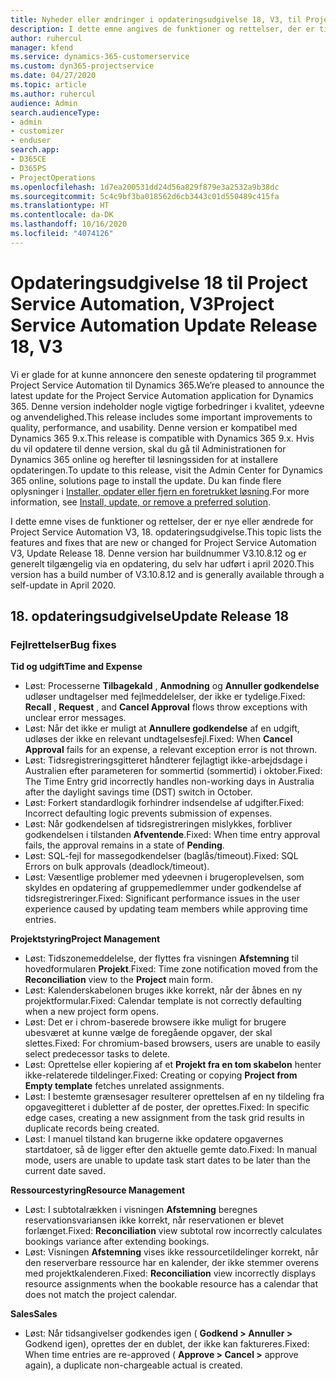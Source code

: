 ```yaml
---
title: Nyheder eller ændringer i opdateringsudgivelse 18, V3, til Project Service Automation
description: I dette emne angives de funktioner og rettelser, der er tilgængelige til Project Service Automation, opdateringsudgivelse 18, V3.
author: ruhercul
manager: kfend
ms.service: dynamics-365-customerservice
ms.custom: dyn365-projectservice
ms.date: 04/27/2020
ms.topic: article
ms.author: ruhercul
audience: Admin
search.audienceType:
- admin
- customizer
- enduser
search.app:
- D365CE
- D365PS
- ProjectOperations
ms.openlocfilehash: 1d7ea200531dd24d56a829f879e3a2532a9b38dc
ms.sourcegitcommit: 5c4c9bf3ba018562d6cb3443c01d550489c415fa
ms.translationtype: HT
ms.contentlocale: da-DK
ms.lasthandoff: 10/16/2020
ms.locfileid: "4074126"
---
```

# <a name="project-service-automation-update-release-18-v3"></a><span data-ttu-id="6d393-103">Opdateringsudgivelse 18 til Project Service Automation, V3</span><span class="sxs-lookup"><span data-stu-id="6d393-103">Project Service Automation Update Release 18, V3</span></span>

<span data-ttu-id="6d393-104">Vi er glade for at kunne annoncere den seneste opdatering til programmet Project Service Automation til Dynamics 365.</span><span class="sxs-lookup"><span data-stu-id="6d393-104">We’re pleased to announce the latest update for the Project Service Automation application for Dynamics 365.</span></span> <span data-ttu-id="6d393-105">Denne version indeholder nogle vigtige forbedringer i kvalitet, ydeevne og anvendelighed.</span><span class="sxs-lookup"><span data-stu-id="6d393-105">This release includes some important improvements to quality, performance, and usability.</span></span> <span data-ttu-id="6d393-106">Denne version er kompatibel med Dynamics 365 9.x.</span><span class="sxs-lookup"><span data-stu-id="6d393-106">This release is compatible with Dynamics 365 9.x.</span></span> <span data-ttu-id="6d393-107">Hvis du vil opdatere til denne version, skal du gå til Administrationen for Dynamics 365 online og herefter til løsningssiden for at installere opdateringen.</span><span class="sxs-lookup"><span data-stu-id="6d393-107">To update to this release, visit the Admin Center for Dynamics 365 online, solutions page to install the update.</span></span> <span data-ttu-id="6d393-108">Du kan finde flere oplysninger i [Installer, opdater eller fjern en foretrukket løsning](https://docs.microsoft.com/power-platform/admin/install-remove-preferred-solution).</span><span class="sxs-lookup"><span data-stu-id="6d393-108">For more information, see [Install, update, or remove a preferred solution](https://docs.microsoft.com/power-platform/admin/install-remove-preferred-solution).</span></span>

<span data-ttu-id="6d393-109">I dette emne vises de funktioner og rettelser, der er nye eller ændrede for Project Service Automation V3, 18. opdateringsudgivelse.</span><span class="sxs-lookup"><span data-stu-id="6d393-109">This topic lists the features and fixes that are new or changed for Project Service Automation V3, Update Release 18.</span></span> <span data-ttu-id="6d393-110">Denne version har buildnummer V3.10.8.12 og er generelt tilgængelig via en opdatering, du selv har udført i april 2020.</span><span class="sxs-lookup"><span data-stu-id="6d393-110">This version has a build number of V3.10.8.12 and is generally available through a self-update in April 2020.</span></span>

## <a name="update-release-18"></a><span data-ttu-id="6d393-111">18. opdateringsudgivelse</span><span class="sxs-lookup"><span data-stu-id="6d393-111">Update Release 18</span></span>

### <a name="bug-fixes"></a><span data-ttu-id="6d393-112">Fejlrettelser</span><span class="sxs-lookup"><span data-stu-id="6d393-112">Bug fixes</span></span>

<span data-ttu-id="6d393-113">**Tid og udgift**</span><span class="sxs-lookup"><span data-stu-id="6d393-113">**Time and Expense**</span></span>

- <span data-ttu-id="6d393-114">Løst: Processerne **Tilbagekald** , **Anmodning** og **Annuller godkendelse** udløser undtagelser med fejlmeddelelser, der ikke er tydelige.</span><span class="sxs-lookup"><span data-stu-id="6d393-114">Fixed: **Recall** , **Request** , and **Cancel Approval** flows throw exceptions with unclear error messages.</span></span>
- <span data-ttu-id="6d393-115">Løst: Når det ikke er muligt at **Annullere godkendelse** af en udgift, udløses der ikke en relevant undtagelsesfejl.</span><span class="sxs-lookup"><span data-stu-id="6d393-115">Fixed: When **Cancel Approval** fails for an expense, a relevant exception error is not thrown.</span></span>
- <span data-ttu-id="6d393-116">Løst: Tidsregistreringsgitteret håndterer fejlagtigt ikke-arbejdsdage i Australien efter parameteren for sommertid (sommertid) i oktober.</span><span class="sxs-lookup"><span data-stu-id="6d393-116">Fixed: The Time Entry grid incorrectly handles non-working days in Australia after the daylight savings time (DST) switch in October.</span></span>
- <span data-ttu-id="6d393-117">Løst: Forkert standardlogik forhindrer indsendelse af udgifter.</span><span class="sxs-lookup"><span data-stu-id="6d393-117">Fixed: Incorrect defaulting logic prevents submission of expenses.</span></span>
- <span data-ttu-id="6d393-118">Løst: Når godkendelsen af tidsregistreringen mislykkes, forbliver godkendelsen i tilstanden **Afventende**.</span><span class="sxs-lookup"><span data-stu-id="6d393-118">Fixed: When time entry approval fails, the approval remains in a state of **Pending**.</span></span>
- <span data-ttu-id="6d393-119">Løst: SQL-fejl for massegodkendelser (baglås/timeout).</span><span class="sxs-lookup"><span data-stu-id="6d393-119">Fixed: SQL Errors on bulk approvals (deadlock/timeout).</span></span>
- <span data-ttu-id="6d393-120">Løst: Væsentlige problemer med ydeevnen i brugeroplevelsen, som skyldes en opdatering af gruppemedlemmer under godkendelse af tidsregistreringer.</span><span class="sxs-lookup"><span data-stu-id="6d393-120">Fixed: Significant performance issues in the user experience caused by updating team members while approving time entries.</span></span>

<span data-ttu-id="6d393-121">**Projektstyring**</span><span class="sxs-lookup"><span data-stu-id="6d393-121">**Project Management**</span></span>

- <span data-ttu-id="6d393-122">Løst: Tidszonemeddelelse, der flyttes fra visningen **Afstemning** til hovedformularen **Projekt**.</span><span class="sxs-lookup"><span data-stu-id="6d393-122">Fixed: Time zone notification moved from the **Reconciliation** view to the **Project** main form.</span></span>
- <span data-ttu-id="6d393-123">Løst: Kalenderskabelonen bruges ikke korrekt, når der åbnes en ny projektformular.</span><span class="sxs-lookup"><span data-stu-id="6d393-123">Fixed: Calendar template is not correctly defaulting when a new project form opens.</span></span>
- <span data-ttu-id="6d393-124">Løst: Det er i chrom-baserede browsere ikke muligt for brugere ubesværet at kunne vælge de foregående opgaver, der skal slettes.</span><span class="sxs-lookup"><span data-stu-id="6d393-124">Fixed: For chromium-based browsers, users are unable to easily select predecessor tasks to delete.</span></span>
- <span data-ttu-id="6d393-125">Løst: Oprettelse eller kopiering af et **Projekt fra en tom skabelon** henter ikke-relaterede tildelinger.</span><span class="sxs-lookup"><span data-stu-id="6d393-125">Fixed: Creating or copying **Project from Empty template** fetches unrelated assignments.</span></span>
- <span data-ttu-id="6d393-126">Løst: I bestemte grænsesager resulterer oprettelsen af en ny tildeling fra opgavegitteret i dubletter af de poster, der oprettes.</span><span class="sxs-lookup"><span data-stu-id="6d393-126">Fixed: In specific edge cases, creating a new assignment from the task grid results in duplicate records being created.</span></span>
- <span data-ttu-id="6d393-127">Løst: I manuel tilstand kan brugerne ikke opdatere opgavernes startdatoer, så de ligger efter den aktuelle gemte dato.</span><span class="sxs-lookup"><span data-stu-id="6d393-127">Fixed: In manual mode, users are unable to update task start dates to be later than the current date saved.</span></span>

<span data-ttu-id="6d393-128">**Ressourcestyring**</span><span class="sxs-lookup"><span data-stu-id="6d393-128">**Resource Management**</span></span>

- <span data-ttu-id="6d393-129">Løst: I subtotalrækken i visningen **Afstemning** beregnes reservationsvariansen ikke korrekt, når reservationen er blevet forlænget.</span><span class="sxs-lookup"><span data-stu-id="6d393-129">Fixed: **Reconciliation** view subtotal row incorrectly calculates bookings variance after extending bookings.</span></span>
- <span data-ttu-id="6d393-130">Løst: Visningen **Afstemning** vises ikke ressourcetildelinger korrekt, når den reserverbare ressource har en kalender, der ikke stemmer overens med projektkalenderen.</span><span class="sxs-lookup"><span data-stu-id="6d393-130">Fixed: **Reconciliation** view incorrectly displays resource assignments when the bookable resource has a calendar that does not match the project calendar.</span></span>

<span data-ttu-id="6d393-131">**Sales**</span><span class="sxs-lookup"><span data-stu-id="6d393-131">**Sales**</span></span>

- <span data-ttu-id="6d393-132">Løst: Når tidsangivelser godkendes igen ( **Godkend > Annuller >** Godkend igen), oprettes der en dublet, der ikke kan faktureres.</span><span class="sxs-lookup"><span data-stu-id="6d393-132">Fixed: When time entries are re-approved ( **Approve > Cancel >** approve again), a duplicate non-chargeable actual is created.</span></span>
